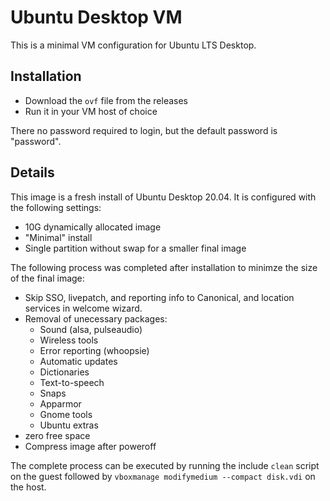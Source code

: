 Ubuntu Desktop VM
=================

This is a minimal VM configuration for Ubuntu LTS Desktop.

Installation
------------

- Download the `ovf` file from the releases
- Run it in your VM host of choice

There no password required to login, but the default password is "password".

Details
-------

This image is a fresh install of Ubuntu Desktop 20.04. It is configured with the following settings:

- 10G dynamically allocated image
- "Minimal" install
- Single partition without swap for a smaller final image

The following process was completed after installation to minimze the size of the final image:

- Skip SSO, livepatch, and reporting info to Canonical, and location services in welcome wizard.
- Removal of unecessary packages:
    - Sound (alsa, pulseaudio)
    - Wireless tools
    - Error reporting (whoopsie)
    - Automatic updates
    - Dictionaries
    - Text-to-speech
    - Snaps
    - Apparmor
    - Gnome tools
    - Ubuntu extras
- zero free space
- Compress image after poweroff

The complete process can be executed by running the include `clean` script on the guest followed by `vboxmanage modifymedium --compact disk.vdi` on the host.
